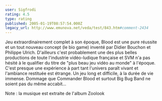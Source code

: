 ```yaml
---
user: Sigfrodi
rating: 4.5
type: rating
published: 2005-01-19T08:57:54.000Z
legacy_url: http://www.emunova.net/veda/test/843.htm#comment-2434
---
```

Jeu extraordinairement complet à son époque, Blood est une pure réussite et un tout nouveau concept (le bio game) inventé par Didier Bouchon et Philippe Ulrich. D'ailleurs c'est probablement une des plus belles productions de toute l'industrie vidéo-ludique française et SVM n'a pas hésité à le qualifier du titre de "plus beau jeu vidéo au monde" à l'époque. C'est presque une expérience à part tant l'univers paraît vivant et l'ambiance restituée est étrange. Un jeu long et difficile, à la durée de vie immense. Dommage que Commander Blood et surtout Big Bug Band ne soient pas du même accabit...

Note : la musique est extraite de l'album Zoolook